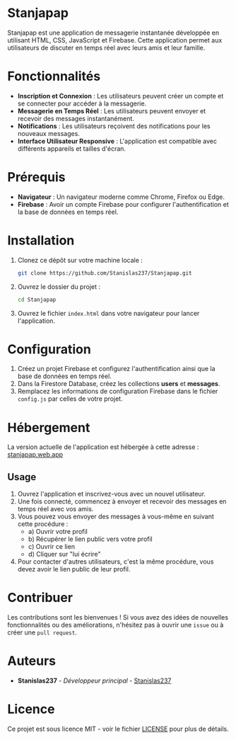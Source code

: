 # Stanjapap
 Stanjapap est une application de messagerie instantanée développée en utilisant HTML, CSS, JavaScript et Firebase. 
 Cette application permet aux utilisateurs de discuter en temps réel avec leurs amis et leur famille.

# Fonctionnalités

- **Inscription et Connexion** : Les utilisateurs peuvent créer un compte et se connecter pour accéder à la messagerie.
- **Messagerie en Temps Réel** : Les utilisateurs peuvent envoyer et recevoir des messages instantanément.
- **Notifications** : Les utilisateurs reçoivent des notifications pour les nouveaux messages.
- **Interface Utilisateur Responsive** : L'application est compatible avec différents appareils et tailles d'écran.

# Prérequis

- **Navigateur** : Un navigateur moderne comme Chrome, Firefox ou Edge.
- **Firebase** : Avoir un compte Firebase pour configurer l'authentification et la base de données en temps réel.

# Installation

1. Clonez ce dépôt sur votre machine locale :
    ```bash
    git clone https://github.com/Stanislas237/Stanjapap.git
    ```
2. Ouvrez le dossier du projet :
    ```bash
    cd Stanjapap
    ```
3. Ouvrez le fichier `index.html` dans votre navigateur pour lancer l'application.

# Configuration

1. Créez un projet Firebase et configurez l'authentification ainsi que la base de données en temps réel.
2. Dans la Firestore Database, créez les collections **users** et **messages**.
3. Remplacez les informations de configuration Firebase dans le fichier `config.js` par celles de votre projet.

# Hébergement

La version actuelle de l'application est hébergée à cette adresse : [stanjapap.web.app](https://stanjapap.web.app)

## Usage

1. Ouvrez l'application et inscrivez-vous avec un nouvel utilisateur.
2. Une fois connecté, commencez à envoyer et recevoir des messages en temps réel avec vos amis.
3. Vous pouvez vous envoyer des messages à vous-même en suivant cette procédure :
   - a) Ouvrir votre profil
   - b) Récupérer le lien public vers votre profil
   - c) Ouvrir ce lien
   - d) Cliquer sur "lui écrire"
4. Pour contacter d'autres utilisateurs, c'est la même procédure, vous devez avoir le lien public de leur profil.

# Contribuer

Les contributions sont les bienvenues ! Si vous avez des idées de nouvelles fonctionnalités ou des améliorations, n'hésitez pas à ouvrir une `issue` ou à créer une `pull request`.

# Auteurs

- **Stanislas237** - *Développeur principal* - [Stanislas237](https://github.com/Stanislas237)

# Licence

Ce projet est sous licence MIT - voir le fichier [LICENSE](LICENSE) pour plus de détails.
